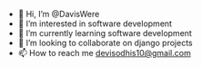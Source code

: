 - 👋 Hi, I’m @DavisWere
- 👀 I’m interested in  software development
- 🌱 I’m currently learning   software development
- 💞️ I’m looking to collaborate on django projects
- 📫 How to reach me devisodhis10@gmail.com

<!---
DavisWere/DavisWere is a ✨ special ✨ repository because its `README.md` (this file) appears on your GitHub profile.
You can click the Preview link to take a look at your changes.
--->
